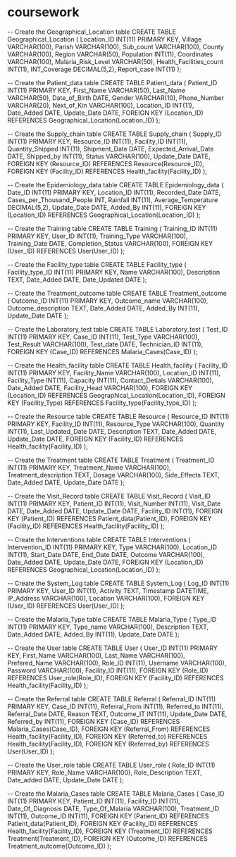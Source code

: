 # coursework
-- Create the Geographical_Location table
CREATE TABLE Geographical_Location (
    Location_ID INT(11) PRIMARY KEY,
    Village VARCHAR(100),
    Parish VARCHAR(100),
    Sub_count VARCHAR(100),
    County VARCHAR(100),
    Region VARCHAR(50),
    Population INT(11),
    Coordinates VARCHAR(100),
    Malaria_Risk_Level VARCHAR(50),
    Health_Facilities_count INT(11),
    INT_Coverage DECIMAL(5,2),
    Report_case INT(11)
);

-- Create the Patient_data table
CREATE TABLE Patient_data (
    Patient_ID INT(11) PRIMARY KEY,
    First_Name VARCHAR(50),
    Last_Name VARCHAR(50),
    Date_of_Birth DATE,
    Gender VARCHAR(10),
    Phone_Number VARCHAR(20),
    Next_of_Kin VARCHAR(100),
    Location_ID INT(11),
    Date_Added DATE,
    Update_Date DATE,
    FOREIGN KEY (Location_ID) REFERENCES Geographical_Location(Location_ID)
);

-- Create the Supply_chain table
CREATE TABLE Supply_chain (
    Supply_ID INT(11) PRIMARY KEY,
    Resource_ID INT(11),
    Facility_ID INT(11),
    Quantity_Shipped INT(11),
    Shipment_Date DATE,
    Expected_Arrival_Date DATE,
    Shipped_by INT(11),
    Status VARCHAR(100),
    Update_Date DATE,
    FOREIGN KEY (Resource_ID) REFERENCES Resource(Resource_ID),
    FOREIGN KEY (Facility_ID) REFERENCES Health_facility(Facility_ID)
);

-- Create the Epidemiology_data table
CREATE TABLE Epidemiology_data (
    Date_ID INT(11) PRIMARY KEY,
    Location_ID INT(11),
    Recorded_Date DATE,
    Cases_per_Thousand_People INT,
    Rainfall INT(11),
    Average_Temperature DECIMAL(5,2),
    Update_Date DATE,
    Added_By INT(11),
    FOREIGN KEY (Location_ID) REFERENCES Geographical_Location(Location_ID)
);

-- Create the Training table
CREATE TABLE Training (
    Training_ID INT(11) PRIMARY KEY,
    User_ID INT(11),
    Training_Type VARCHAR(100),
    Training_Date DATE,
    Completion_Status VARCHAR(100),
    FOREIGN KEY (User_ID) REFERENCES User(User_ID)
);

-- Create the Facility_type table
CREATE TABLE Facility_type (
    Facility_type_ID INT(11) PRIMARY KEY,
    Name VARCHAR(100),
    Description TEXT,
    Date_Added DATE,
    Date_Updated DATE
);

-- Create the Treatment_outcome table
CREATE TABLE Treatment_outcome (
    Outcome_ID INT(11) PRIMARY KEY,
    Outcome_name VARCHAR(100),
    Outcome_description TEXT,
    Date_Added DATE,
    Added_By INT(11),
    Update_Date DATE
);

-- Create the Laboratory_test table
CREATE TABLE Laboratory_test (
    Test_ID INT(11) PRIMARY KEY,
    Case_ID INT(11),
    Test_Type VARCHAR(100),
    Test_Result VARCHAR(100),
    Test_date DATE,
    Technician_ID INT(11),
    FOREIGN KEY (Case_ID) REFERENCES Malaria_Cases(Case_ID)
);

-- Create the Health_facility table
CREATE TABLE Health_facility (
    Facility_ID INT(11) PRIMARY KEY,
    Facility_Name VARCHAR(100),
    Location_ID INT(11),
    Facility_Type INT(11),
    Capacity INT(11),
    Contact_Detials VARCHAR(100),
    Date_Added DATE,
    Facility_Head VARCHAR(100),
    FOREIGN KEY (Location_ID) REFERENCES Geographical_Location(Location_ID),
    FOREIGN KEY (Facility_Type) REFERENCES Facility_type(Facility_type_ID)
);

-- Create the Resource table
CREATE TABLE Resource (
    Resource_ID INT(11) PRIMARY KEY,
    Facility_ID INT(11),
    Resource_Type VARCHAR(100),
    Quantity INT(11),
    Last_Updated_Date DATE,
    Description TEXT,
    Date_Added DATE,
    Update_Date DATE,
    FOREIGN KEY (Facility_ID) REFERENCES Health_facility(Facility_ID)
);

-- Create the Treatment table
CREATE TABLE Treatment (
    Treatment_ID INT(11) PRIMARY KEY,
    Treatment_Name VARCHAR(100),
    Treatment_description TEXT,
    Dosage VARCHAR(100),
    Side_Effects TEXT,
    Date_Added DATE,
    Update_Date DATE
);

-- Create the Visit_Record table
CREATE TABLE Visit_Record (
    Visit_ID INT(11) PRIMARY KEY,
    Patient_ID INT(11),
    Visit_Number INT(11),
    Visit_Date DATE,
    Date_Added DATE,
    Update_Date DATE,
    Facility_ID INT(11),
    FOREIGN KEY (Patient_ID) REFERENCES Patient_data(Patient_ID),
    FOREIGN KEY (Facility_ID) REFERENCES Health_facility(Facility_ID)
);

-- Create the Interventions table
CREATE TABLE Interventions (
    Intervention_ID INT(11) PRIMARY KEY,
    Type VARCHAR(100),
    Location_ID INT(11),
    Start_Date DATE,
    End_Date DATE,
    Outcome VARCHAR(100),
    Date_Added DATE,
    Update_Date DATE,
    FOREIGN KEY (Location_ID) REFERENCES Geographical_Location(Location_ID)
);

-- Create the System_Log table
CREATE TABLE System_Log (
    Log_ID INT(11) PRIMARY KEY,
    User_ID INT(11),
    Activity TEXT,
    Timestamp DATETIME,
    IP_Address VARCHAR(100),
    Location VARCHAR(100),
    FOREIGN KEY (User_ID) REFERENCES User(User_ID)
);

-- Create the Malaria_Type table
CREATE TABLE Malaria_Type (
    Type_ID INT(11) PRIMARY KEY,
    Type_name VARCHAR(100),
    Description TEXT,
    Date_Added DATE,
    Added_By INT(11),
    Update_Date DATE
);

-- Create the User table
CREATE TABLE User (
    User_ID INT(11) PRIMARY KEY,
    First_Name VARCHAR(100),
    Last_Name VARCHAR(100),
    Prefered_Name VARCHAR(100),
    Role_ID INT(11),
    Username VARCHAR(100),
    Password VARCHAR(100),
    Facility_ID INT(11),
    FOREIGN KEY (Role_ID) REFERENCES User_role(Role_ID),
    FOREIGN KEY (Facility_ID) REFERENCES Health_facility(Facility_ID)
);

-- Create the Referral table
CREATE TABLE Referral (
    Referral_ID INT(11) PRIMARY KEY,
    Case_ID INT(11),
    Referral_From INT(11),
    Referred_to INT(11),
    Referral_Date DATE,
    Reason TEXT,
    Outcome_IT INT(11),
    Update_Date DATE,
    Referred_by INT(11),
    FOREIGN KEY (Case_ID) REFERENCES Malaria_Cases(Case_ID),
    FOREIGN KEY (Referral_From) REFERENCES Health_facility(Facility_ID),
    FOREIGN KEY (Referred_to) REFERENCES Health_facility(Facility_ID),
    FOREIGN KEY (Referred_by) REFERENCES User(User_ID)
);

-- Create the User_role table
CREATE TABLE User_role (
    Role_ID INT(11) PRIMARY KEY,
    Role_Name VARCHAR(100),
    Role_Description TEXT,
    Date_added DATE,
    Update_Date DATE
);

-- Create the Malaria_Cases table
CREATE TABLE Malaria_Cases (
    Case_ID INT(11) PRIMARY KEY,
    Patient_ID INT(11),
    Facility_ID INT(11),
    Date_Of_Diagnosis DATE,
    Type_Of_Malaria VARCHAR(100),
    Treatment_ID INT(11),
    Outcome_ID INT(11),
    FOREIGN KEY (Patient_ID) REFERENCES Patient_data(Patient_ID),
    FOREIGN KEY (Facility_ID) REFERENCES Health_facility(Facility_ID),
    FOREIGN KEY (Treatment_ID) REFERENCES Treatment(Treatment_ID),
    FOREIGN KEY (Outcome_ID) REFERENCES Treatment_outcome(Outcome_ID)
);

